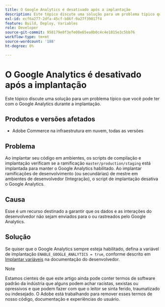 ```yaml
---
title: O Google Analytics é desativado após a implantação
description: Este tópico discute uma solução para um problema típico que você pode ter com o Google Analytics durante a implantação.
exl-id: ecf6a277-2dfa-45cf-b86f-9a27f39017f4
feature: Build, Deploy, Variables
role: Developer
source-git-commit: 958179e0f3efe08e65ea8b0c4c4e1015e3c5bb76
workflow-type: tm+mt
source-wordcount: '188'
ht-degree: 0%

---
```


# O Google Analytics é desativado após a implantação

Este tópico discute uma solução para um problema típico que você pode ter com o Google Analytics durante a implantação.

## Produtos e versões afetados

* Adobe Commerce na infraestrutura em nuvem, todas as versões

## Problema

Ao implantar seu código em ambientes, os scripts de compilação e implantação verificam se a ramificação `master/production/staging` está implantada para manter o Google Analytics habilitado. Ao implantar ramificações de desenvolvimento (ou secundárias) de mestre em ambientes de desenvolvedor (Integração), o script de implantação desativa o Google Analytics.

## Causa

Esse é um recurso destinado a garantir que os dados e as interações do desenvolvedor não sejam enviados para o ou rastreados pelo Google Analytics.

## Solução

Se quiser que o Google Analytics sempre esteja habilitado, defina a variável de implantação `ENABLE_GOOGLE_ANALYTICS = true`, conforme descrito em [Implantar variáveis](https://devdocs.magento.com/guides/v2.3/cloud/env/variables-deploy.html#enable_google_analytics) na documentação do desenvolvedor.

>[!NOTE]
>
>Estamos cientes de que este artigo ainda pode conter termos de software padrão da indústria que alguns podem achar racistas, sexistas ou opressivos e que podem fazer com que o leitor se sinta ferido, traumatizado ou indesejado. O Adobe está trabalhando para remover esses termos de nosso código, documentação e experiências do usuário.
